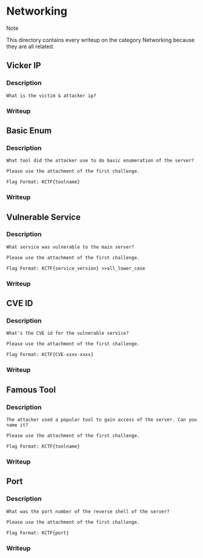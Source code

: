 # Networking

> [!NOTE]
> This directory contains every writeup on the category Networking because they are all related.

## Vicker IP

### Description
```
What is the victim & attacker ip?
```

### Writeup


## Basic Enum

### Description
```
What tool did the attacker use to do basic enumeration of the server?

Please use the attachment of the first challenge.

Flag Format: KCTF{toolname} 
```

### Writeup


## Vulnerable Service 

### Description
```
What service was vulnerable to the main server?

Please use the attachment of the first challenge.

Flag Format: KCTF{service_version} >>all_lower_case
```

### Writeup


## CVE ID

### Description
```
What's the CVE id for the vulnerable service?

Please use the attachment of the first challenge.

Flag Format: KCTF{CVE-xxxx-xxxx} 
```

### Writeup


## Famous Tool

### Description
```
The attacker used a popular tool to gain access of the server. Can you name it?

Please use the attachment of the first challenge.

Flag Format: KCTF{toolname} 
```

### Writeup


## Port

### Description
```
What was the port number of the reverse shell of the server?

Please use the attachment of the first challenge.

Flag Format: KCTF{port} 
```

### Writeup

